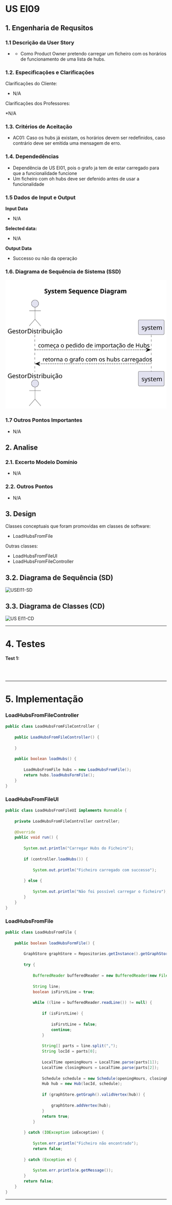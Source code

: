 # US EI09

## 1. Engenharia de Requsitos

### 1.1 Descrição da User Story

*  - Como Product Owner pretendo carregar um ficheiro com os horários de funcionamento de uma lista de hubs.

### 1.2. Especificações e Clarificações

Clarificações do Cliente:

* N/A

Clarificações dos Professores:

*N/A
    
### 1.3. Critérios de Aceitação

* AC01: Caso os hubs já existam, os horários devem ser redefinidos, caso contrário deve ser emitida uma mensagem de erro.

### 1.4. Dependedências

* Dependência de US EI01, pois o grafo ja tem de estar carregado para que a funcionalidade funcione
* Um ficheiro com oh hubs deve ser defenido antes de usar a funcionalidade

### 1.5 Dados de Input e Output

**Input Data**

* N/A

**Selected data:**

* N/A

**Output Data**

* Successo ou não da operação


### 1.6. Diagrama de Sequência de Sistema (SSD)


![USEI11-SSD](svg/SSD.svg)


### 1.7 Outros Pontos Importantes 

* N/A

## 2. Analise

### 2.1. Excerto Modelo Domínio

* N/A

### 2.2. Outros Pontos

* N/A

## 3. Design

Classes conceptuais que foram promovidas em classes de software:

* LoadHubsFromFile

Outras classes:

* LoadHubsFromFileUI
* LoadHubsFromFileController

## 3.2. Diagrama de Sequência (SD)

![USEI11-SD](/svg/SSD.svg)

## 3.3. Diagrama de Classes (CD)


![US EI11-CD](/svg/CD.svg)

---
# 4. Testes

**Test 1:** 
```java
    
        

```

---
# 5. Implementação


### LoadHubsFromFileController

```java
public class LoadHubsFromFileController {

    public LoadHubsFromFileController() {

    }

    public boolean loadHubs() {

        LoadHubsFromFile hubs = new LoadHubsFromFile();
        return hubs.loadHubsFormFile();
    }
}

```

### LoadHubsFromFileUI

```java
public class LoadHubsFromFileUI implements Runnable {

    private LoadHubsFromFileController controller;

    @Override
    public void run() {

        System.out.println("Carregar Hubs do Ficheiro");

        if (controller.loadHubs()) {

            System.out.println("Ficheiro carregado com successo");

        } else {

            System.out.println("Não foi possível carregar o ficheiro");
        }
    }
}

```

### LoadHubsFromFile

```java
public class LoadHubsFromFile {

    public boolean loadHubsFormFile() {

        GraphStore graphStore = Repositories.getInstance().getGraphStore();

        try {

            BufferedReader bufferedReader = new BufferedReader(new FileReader("hubs.txt"));

            String line;
            boolean isFirstLine = true;

            while ((line = bufferedReader.readLine()) != null) {

                if (isFirstLine) {

                    isFirstLine = false;
                    continue;
                }

                String[] parts = line.split(",");
                String locId = parts[0];

                LocalTime openingHours = LocalTime.parse(parts[1]);
                LocalTime closingHours = LocalTime.parse(parts[2]);

                Schedule schedule = new Schedule(openingHours, closingHours);
                Hub hub = new Hub(locId, schedule);

                if (graphStore.getGraph().validVertex(hub)) {

                    graphStore.addVertex(hub);
                }
                return true;
            }

        } catch (IOException ioException) {

            System.err.println("Ficheiro não encontrado");
            return false;

        } catch (Exception e) {

            System.err.println(e.getMessage());
        }
        return false;
    }
}

```

---